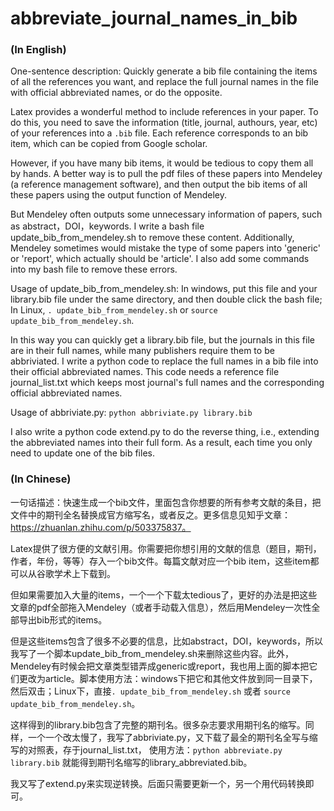 # abbreviate_journal_names_in_bib
### (In English)
One-sentence description: Quickly generate a bib file containing the items of all the references you want, and replace the full journal names in the file with official abbreviated names, or do the opposite.

Latex provides a wonderful method to include references in your paper. To do this, you need to save the information (title, journal, authours, year, etc) of your references into a `.bib` file. Each reference corresponds to an bib item, which can be copied from Google scholar.

However, if you have many bib items, it would be tedious to copy them all by hands. A better way is to pull the pdf files of these papers into Mendeley (a reference management software), and then output the bib items of all these papers using the output function of Mendeley.

But Mendeley often outputs some unnecessary information of papers, such as abstract，DOI，keywords. I write a bash file update_bib_from_mendeley.sh to remove these content. Additionally, Mendeley sometimes would mistake the type of some papers into 'generic' or 'report', which actually should be 'article'. I also add some commands into my bash file to remove these errors.

Usage of update_bib_from_mendeley.sh: In windows, put this file and your library.bib file under the same directory, and then double click the bash file; In Linux, `. update_bib_from_mendeley.sh` or `source update_bib_from_mendeley.sh`.

In this way you can quickly get a library.bib file, but the journals in this file are in their full names, while many publishers require them to be abbriviated. I write a python code to replace the full names in a bib file into their official abbreviated names. This code needs a reference file journal_list.txt which keeps most journal's full names and the corresponding official abbreviated names.

Usage of abbriviate.py: `python abbriviate.py library.bib`

I also write a python code extend.py to do the reverse thing, i.e., extending the abbreviated names into their full form. As a result, each time you only need to update one of the bib files.

### (In Chinese)
一句话描述：快速生成一个bib文件，里面包含你想要的所有参考文献的条目，把文件中的期刊全名替换成官方缩写名，或者反之。更多信息见知乎文章：https://zhuanlan.zhihu.com/p/503375837。

Latex提供了很方便的文献引用。你需要把你想引用的文献的信息（题目，期刊，作者，年份，等等）存入一个bib文件。每篇文献对应一个bib item，这些item都可以从谷歌学术上下载到。

但如果需要加入大量的items，一个一个下载太tedious了，更好的办法是把这些文章的pdf全部拖入Mendeley（或者手动载入信息），然后用Mendeley一次性全部导出bib形式的items。

但是这些items包含了很多不必要的信息，比如abstract，DOI，keywords，所以我写了一个脚本update_bib_from_mendeley.sh来删除这些内容。此外，Mendeley有时候会把文章类型错弄成generic或report，我也用上面的脚本把它们更改为article。脚本使用方法：windows下把它和其他文件放到同一目录下，然后双击；Linux下，直接`. update_bib_from_mendeley.sh` 或者 `source update_bib_from_mendeley.sh`。

这样得到的library.bib包含了完整的期刊名。很多杂志要求用期刊名的缩写。同样，一个一个改太慢了，我写了abbriviate.py，又下载了最全的期刊名全写与缩写的对照表，存于journal_list.txt，
使用方法：`python abbreviate.py library.bib`
就能得到期刊名缩写的library_abbreviated.bib。

我又写了extend.py来实现逆转换。后面只需要更新一个，另一个用代码转换即可。
